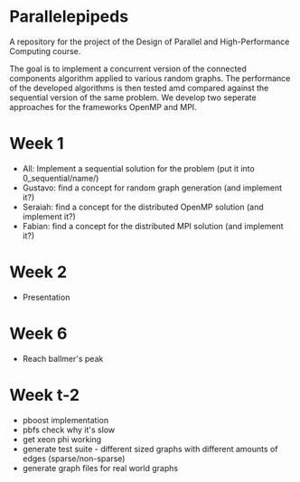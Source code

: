 Parallelepipeds
===============

A repository for the project of the Design of Parallel and High-Performance Computing course.

The goal is to implement a concurrent version of the connected components algorithm applied to various random graphs. The performance of the developed algorithms is then tested amd compared against the sequential version of the same problem.
We develop two seperate approaches for the frameworks OpenMP and MPI.


Week 1
======

- All: Implement a sequential solution for the problem (put it into 0_sequential/name/)
- Gustavo: find a concept for random graph generation (and implement it?)
- Seraiah: find a concept for the distributed OpenMP solution  (and implement it?)
- Fabian: find a concept for the distributed MPI solution  (and implement it?)

Week 2
======

- Presentation

Week 6
======

- Reach ballmer's peak

Week t-2
========

- pboost implementation
- pbfs check why it's slow
- get xeon phi working
- generate test suite - different sized graphs with different amounts of edges (sparse/non-sparse)
- generate graph files for real world graphs








